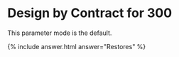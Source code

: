 # Design by Contract for 300

This parameter mode is the default.

{% include answer.html answer="Restores" %}
